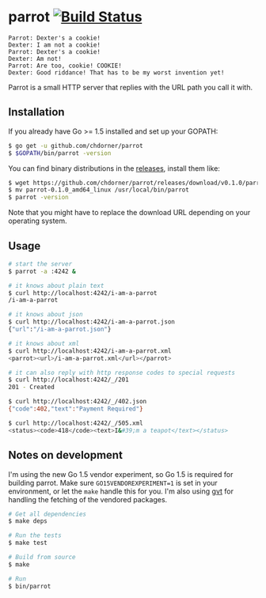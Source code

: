 # parrot [![Build Status](https://travis-ci.org/chdorner/parrot.svg)](https://travis-ci.org/chdorner/parrot)

    Parrot: Dexter's a cookie!
    Dexter: I am not a cookie!
    Parrot: Dexter's a cookie!
    Dexter: Am not!
    Parrot: Are too, cookie! COOKIE!
    Dexter: Good riddance! That has to be my worst invention yet!

Parrot is a small HTTP server that replies with the URL path you call it with.

## Installation

If you already have Go >= 1.5 installed and set up your GOPATH:

```bash
$ go get -u github.com/chdorner/parrot
$ $GOPATH/bin/parrot -version
```

You can find binary distributions in the
[releases](https://github.com/chdorner/parrot/releases), install them like:

```bash
$ wget https://github.com/chdorner/parrot/releases/download/v0.1.0/parrot-0.1.0_amd64_linux
$ mv parrot-0.1.0_amd64_linux /usr/local/bin/parrot
$ parrot -version
```

Note that you might have to replace the download URL depending on your
operating system.

## Usage

```bash
# start the server
$ parrot -a :4242 &

# it knows about plain text
$ curl http://localhost:4242/i-am-a-parrot
/i-am-a-parrot

# it knows about json
$ curl http://localhost:4242/i-am-a-parrot.json
{"url":"/i-am-a-parrot.json"}

# it knows about xml
$ curl http://localhost:4242/i-am-a-parrot.xml
<parrot><url>/i-am-a-parrot.xml</url></parrot>

# it can also reply with http response codes to special requests
$ curl http://localhost:4242/_/201
201 - Created

$ curl http://localhost:4242/_/402.json
{"code":402,"text":"Payment Required"}

$ curl http://localhost:4242/_/505.xml
<status><code>418</code><text>I&#39;m a teapot</text></status>
```

## Notes on development

I'm using the new Go 1.5 vendor experiment, so Go 1.5 is required for building
parrot. Make sure `GO15VENDOREXPERIMENT=1` is set in your environment, or let
the `make` handle this for you. I'm also using
[gvt](https://github.com/FiloSottile/gvt) for handling the
fetching of the vendored packages.

```bash
# Get all dependencies
$ make deps

# Run the tests
$ make test

# Build from source
$ make

# Run
$ bin/parrot
```
